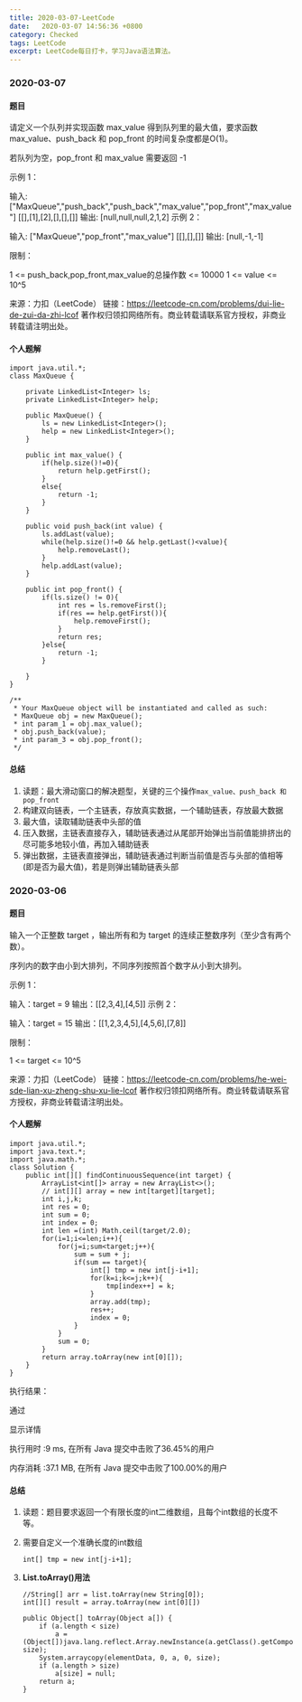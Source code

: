 ```yaml
---
title: 2020-03-07-LeetCode
date:  	2020-03-07 14:56:36 +0800
category: Checked
tags: LeetCode
excerpt: LeetCode每日打卡，学习Java语法算法。
---
```


### 2020-03-07

#### 题目

请定义一个队列并实现函数 max_value 得到队列里的最大值，要求函数max_value、push_back 和 pop_front 的时间复杂度都是O(1)。

若队列为空，pop_front 和 max_value 需要返回 -1

示例 1：

输入: 
["MaxQueue","push_back","push_back","max_value","pop_front","max_value"]
[[],[1],[2],[],[],[]]
输出: [null,null,null,2,1,2]
示例 2：

输入: 
["MaxQueue","pop_front","max_value"]
[[],[],[]]
输出: [null,-1,-1]


限制：

1 <= push_back,pop_front,max_value的总操作数 <= 10000
1 <= value <= 10^5

来源：力扣（LeetCode）
链接：https://leetcode-cn.com/problems/dui-lie-de-zui-da-zhi-lcof
著作权归领扣网络所有。商业转载请联系官方授权，非商业转载请注明出处。

#### 个人题解

```
import java.util.*;
class MaxQueue {

    private LinkedList<Integer> ls;
    private LinkedList<Integer> help;

    public MaxQueue() {
        ls = new LinkedList<Integer>();
        help = new LinkedList<Integer>();
    }
    
    public int max_value() {
        if(help.size()!=0){
            return help.getFirst();
        }
        else{
            return -1;
        }
    }
    
    public void push_back(int value) {
        ls.addLast(value);
        while(help.size()!=0 && help.getLast()<value){
            help.removeLast();
        }
        help.addLast(value);
    }
    
    public int pop_front() {
        if(ls.size() != 0){
            int res = ls.removeFirst();
            if(res == help.getFirst()){
                help.removeFirst();
            }
            return res;
        }else{
            return -1;
        }

    }
}

/**
 * Your MaxQueue object will be instantiated and called as such:
 * MaxQueue obj = new MaxQueue();
 * int param_1 = obj.max_value();
 * obj.push_back(value);
 * int param_3 = obj.pop_front();
 */
```

#### 总结

1. 读题：最大滑动窗口的解决题型，关键的三个操作`max_value、push_back 和 pop_front`
2. 构建双向链表，一个主链表，存放真实数据，一个辅助链表，存放最大数据
3. 最大值，读取辅助链表中头部的值
4. 压入数据，主链表直接存入，辅助链表通过从尾部开始弹出当前值能排挤出的尽可能多地较小值，再加入辅助链表
5. 弹出数据，主链表直接弹出，辅助链表通过判断当前值是否与头部的值相等(即是否为最大值)，若是则弹出辅助链表头部

### 2020-03-06

#### 题目

输入一个正整数 target ，输出所有和为 target 的连续正整数序列（至少含有两个数）。

序列内的数字由小到大排列，不同序列按照首个数字从小到大排列。

 

示例 1：

输入：target = 9
输出：[[2,3,4],[4,5]]
示例 2：

输入：target = 15
输出：[[1,2,3,4,5],[4,5,6],[7,8]]


限制：

1 <= target <= 10^5

来源：力扣（LeetCode）
链接：https://leetcode-cn.com/problems/he-wei-sde-lian-xu-zheng-shu-xu-lie-lcof
著作权归领扣网络所有。商业转载请联系官方授权，非商业转载请注明出处。

#### 个人题解

```
import java.util.*;
import java.text.*;
import java.math.*;
class Solution {
    public int[][] findContinuousSequence(int target) {
        ArrayList<int[]> array = new ArrayList<>();
        // int[][] array = new int[target][target];
        int i,j,k;
        int res = 0;
        int sum = 0;
        int index = 0;
        int len =(int) Math.ceil(target/2.0);
        for(i=1;i<=len;i++){
            for(j=i;sum<target;j++){
                sum = sum + j;
                if(sum == target){
                    int[] tmp = new int[j-i+1];
                    for(k=i;k<=j;k++){
                        tmp[index++] = k;
                    }
                    array.add(tmp);
                    res++;
                    index = 0;
                }
            }
            sum = 0;
        }
        return array.toArray(new int[0][]);
    }
}
```

执行结果：

通过

显示详情

执行用时 :9 ms, 在所有 Java 提交中击败了36.45%的用户

内存消耗 :37.1 MB, 在所有 Java 提交中击败了100.00%的用户

#### 总结

1. 读题：题目要求返回一个有限长度的int二维数组，且每个int数组的长度不等。

2. 需要自定义一个准确长度的int数组

   ```
   int[] tmp = new int[j-i+1];
   ```

3. **List.toArray()用法**

   ```
   //String[] arr = list.toArray(new String[0]);
   int[][] result = array.toArray(new int[0][])
   ```

   ```
   public Object[] toArray(Object a[]) {
       if (a.length < size)
           a = (Object[])java.lang.reflect.Array.newInstance(a.getClass().getComponentType(), size);
       System.arraycopy(elementData, 0, a, 0, size);
       if (a.length > size)
           a[size] = null;
       return a;
   }
   ```